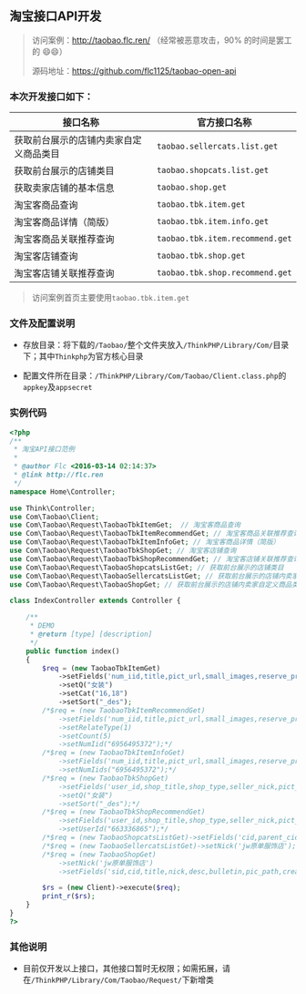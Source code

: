 ## 淘宝接口API开发

> 访问案例：http://taobao.flc.ren/ （经常被恶意攻击，90% 的时间是罢工的 :smile::smile:）
>
> 源码地址：https://github.com/flc1125/taobao-open-api

### 本次开发接口如下：

|接口名称|官方接口名称|
|----|----|
|获取前台展示的店铺内卖家自定义商品类目|`taobao.sellercats.list.get`|
|获取前台展示的店铺类目|`taobao.shopcats.list.get`|
|获取卖家店铺的基本信息|`taobao.shop.get`|
|淘宝客商品查询|`taobao.tbk.item.get`|
|淘宝客商品详情（简版）|`taobao.tbk.item.info.get`|
|淘宝客商品关联推荐查询|`taobao.tbk.item.recommend.get`|
|淘宝客店铺查询|`taobao.tbk.shop.get`|
|淘宝客店铺关联推荐查询|`taobao.tbk.shop.recommend.get`|

> 访问案例首页主要使用`taobao.tbk.item.get`

### 文件及配置说明

- 存放目录：将下载的`/Taobao/`整个文件夹放入`/ThinkPHP/Library/Com/`目录下；其中`Thinkphp`为官方核心目录

- 配置文件所在目录：`/ThinkPHP/Library/Com/Taobao/Client.class.php`的`appkey`及`appsecret`

### 实例代码

```php
<?php
/**
 * 淘宝API接口范例
 *
 * @author Flc <2016-03-14 02:14:37>
 * @link http://flc.ren 
 */
namespace Home\Controller;

use Think\Controller;
use Com\Taobao\Client;
use Com\Taobao\Request\TaobaoTbkItemGet;  // 淘宝客商品查询
use Com\Taobao\Request\TaobaoTbkItemRecommendGet; // 淘宝客商品关联推荐查询
use Com\Taobao\Request\TaobaoTbkItemInfoGet; // 淘宝客商品详情（简版）
use Com\Taobao\Request\TaobaoTbkShopGet; // 淘宝客店铺查询
use Com\Taobao\Request\TaobaoTbkShopRecommendGet; // 淘宝客店铺关联推荐查询
use Com\Taobao\Request\TaobaoShopcatsListGet; // 获取前台展示的店铺类目
use Com\Taobao\Request\TaobaoSellercatsListGet; // 获取前台展示的店铺内卖家自定义商品类目
use Com\Taobao\Request\TaobaoShopGet; // 获取前台展示的店铺内卖家自定义商品类目

class IndexController extends Controller {

    /**
     * DEMO
     * @return [type] [description]
     */
    public function index()
    {
        $req = (new TaobaoTbkItemGet)
            ->setFields('num_iid,title,pict_url,small_images,reserve_price,zk_final_price,user_type,provcity,item_url,seller_id,volume,nick')
            ->setQ("女装")
            ->setCat("16,18")
            ->setSort("_des");
        /*$req = (new TaobaoTbkItemRecommendGet)
            ->setFields('num_iid,title,pict_url,small_images,reserve_price,zk_final_price,user_type,provcity,item_url,seller_id,volume,nick')
            ->setRelateType(1)
            ->setCount(5)
            ->setNumIid("6956495372");*/
        /*$req = (new TaobaoTbkItemInfoGet)
            ->setFields('num_iid,title,pict_url,small_images,reserve_price,zk_final_price,user_type,provcity,item_url,seller_id,volume,nick')
            ->setNumIids("6956495372");*/
        /*$req = (new TaobaoTbkShopGet)
            ->setFields('user_id,shop_title,shop_type,seller_nick,pict_url,shop_url')
            ->setQ("女装")
            ->setSort("_des");*/
        /*$req = (new TaobaoTbkShopRecommendGet)
            ->setFields('user_id,shop_title,shop_type,seller_nick,pict_url,shop_url')
            ->setUserId("663336865");*/
        /*$req = (new TaobaoShopcatsListGet)->setFields('cid,parent_cid,name,is_parent');*/
        /*$req = (new TaobaoSellercatsListGet)->setNick('jw原单服饰店');*/
        /*$req = (new TaobaoShopGet)
            ->setNick('jw原单服饰店')
            ->setFields('sid,cid,title,nick,desc,bulletin,pic_path,created,modified');*/

        $rs = (new Client)->execute($req);
        print_r($rs);
    }
}
?>
```

### 其他说明

- 目前仅开发以上接口，其他接口暂时无权限；如需拓展，请在`/ThinkPHP/Library/Com/Taobao/Request/`下新增类
